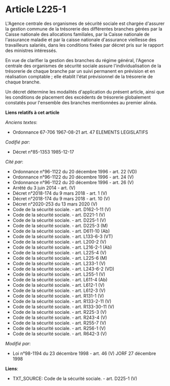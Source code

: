 # Article L225-1

L'Agence centrale des organismes de sécurité sociale est chargée d'assurer la gestion commune de la trésorerie des
différentes branches gérées par la Caisse nationale des allocations familiales, par la Caisse nationale de l'assurance
maladie et par la caisse nationale d'assurance vieillesse des travailleurs salariés, dans les conditions fixées par décret
pris sur le rapport des ministres intéressés. 

En vue de clarifier la gestion des branches du régime général, l'Agence centrale des organismes de sécurité sociale assure
l'individualisation de la trésorerie de chaque branche par un suivi permanent en prévision et en réalisation comptable ; elle
établit l'état prévisionnel de la trésorerie de chaque branche.

Un décret détermine les modalités d'application du présent article, ainsi que les conditions de placement des excédents de
trésorerie globalement constatés pour l'ensemble des branches mentionnées au premier alinéa.

**Liens relatifs à cet article**

_Anciens textes_:

  - Ordonnance 67-706 1967-08-21 art. 47 ELEMENTS LEGISLATIFS

_Codifié par_:

  - Décret n°85-1353 1985-12-17

_Cité par_:

  - Ordonnance n°96-1122 du 20 décembre 1996 - art. 22 (VD)
  - Ordonnance n°96-1122 du 20 décembre 1996 - art. 24 (V)
  - Ordonnance n°96-1122 du 20 décembre 1996 - art. 26 (V)
  - Arrêté du 3 juin 2014 - art. (V)
  - Décret n°2018-174 du 9 mars 2018 - art. 1 (V)
  - Décret n°2018-174 du 9 mars 2018 - art. 10 (V)
  - Décret n°2020-253 du 13 mars 2020 (V)
  - Code de la sécurité sociale. - art. D162-1-11 (V)
  - Code de la sécurité sociale. - art. D221-1 (V)
  - Code de la sécurité sociale. - art. D225-1 (V)
  - Code de la sécurité sociale. - art. D225-3 (M)
  - Code de la sécurité sociale. - art. D611-10 (Ab)
  - Code de la sécurité sociale. - art. L133-6-3 (VT)
  - Code de la sécurité sociale. - art. L200-2 (V)
  - Code de la sécurité sociale. - art. L216-2-1 (Ab)
  - Code de la sécurité sociale. - art. L225-4 (V)
  - Code de la sécurité sociale. - art. L225-6 (M)
  - Code de la sécurité sociale. - art. L233-1 (V)
  - Code de la sécurité sociale. - art. L243-6-2 (VD)
  - Code de la sécurité sociale. - art. L255-1 (V)
  - Code de la sécurité sociale. - art. L611-4 (Ab)
  - Code de la sécurité sociale. - art. L612-1 (V)
  - Code de la sécurité sociale. - art. L612-3 (V)
  - Code de la sécurité sociale. - art. R131-1 (V)
  - Code de la sécurité sociale. - art. R133-2-11 (V)
  - Code de la sécurité sociale. - art. R133-30-11 (V)
  - Code de la sécurité sociale. - art. R225-3 (V)
  - Code de la sécurité sociale. - art. R243-4 (V)
  - Code de la sécurité sociale. - art. R255-7 (V)
  - Code de la sécurité sociale. - art. R256-1 (V)
  - Code de la sécurité sociale. - art. R642-3 (V)

_Modifié par_:

  - Loi n°98-1194 du 23 décembre 1998 - art. 46 (V) JORF 27 décembre 1998

**Liens**:

  - TXT_SOURCE: Code de la sécurité sociale. - art. D225-1 (V)
